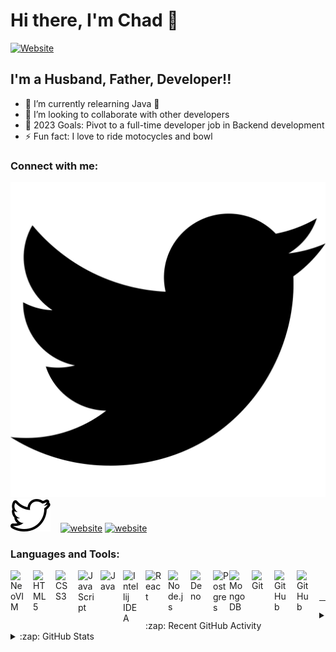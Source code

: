 # Hi there, I'm Chad 👋 

[![Website](https://img.shields.io/website?label=chadelofson.com&style=for-the-badge&url=https%3A%2F%2Fchadelofson.com)](https://chadelofson.com)



## I'm a Husband, Father, Developer!!

- 🌱 I’m currently relearning Java 🤣
- 👯 I’m looking to collaborate with other developers
- 🥅 2023 Goals: Pivot to a full-time developer job in Backend development
- ⚡ Fun fact: I love to ride motocycles and bowl

### Connect with me:
[![website](./img/twitter-154-svgrepo-com.svg)](https://twitter.com/chadelofson#gh-light-mode-only)
[![website](./img/twitter-svgrepo-com.svg)](https://twitter.com/chadelofson#gh-dark-mode-only)
&nbsp;&nbsp;
[![website](./img/linkedin-light.svg)](https://linkedin.com/in/chadelofson#gh-light-mode-only)
[![website](./img/linkedin-dark.svg)](https://linkedin.com/in/chadelofson#gh-dark-mode-only)

### Languages and Tools:
[<img align="left" alt="NeoVIM" width="26px" src="https://cdn.jsdelivr.net/gh/devicons/devicon/icons/vim/vim-original.svg" style="padding-right:10px;" />](https://neovim.io)
[<img align="left" alt="HTML5" width="26px" src="https://cdn.jsdelivr.net/gh/devicons/devicon/icons/html5/html5-original.svg" style="padding-right:10px;" />](https://developer.mozilla.org/en-US/docs/Web/HTML)
[<img align="left" alt="CSS3" width="26px" src="https://cdn.jsdelivr.net/gh/devicons/devicon/icons/css3/css3-original.svg" style="padding-right:10px;" />](https://developer.mozilla.org/en-US/docs/Web/CSS)
[<img align="left" alt="JavaScript" width="26px" src="https://cdn.jsdelivr.net/gh/devicons/devicon/icons/javascript/javascript-original.svg" style="padding-right:10px;" />](https://developer.mozilla.org/en-US/docs/Web/JavaScript)
[<img align="left" alt="Java" width="26px" src="https://cdn.jsdelivr.net/gh/devicons/devicon/icons/java/java-original.svg" style="padding-right:10px;" />](https://openjdk.org)
[<img align="left" alt="Intellij IDEA" width="26px" src="https://cdn.jsdelivr.net/gh/devicons/devicon/icons/intellij/intellij-original.svg" style="padding-right:10px;" />](https://www.jetbrains.com/idea/)
[<img align="left" alt="React" width="26px" src="https://cdn.jsdelivr.net/gh/devicons/devicon/icons/react/react-original.svg" style="padding-right:10px;" />](https://react.dev)
[<img align="left" alt="Node.js" width="26px" src="https://cdn.jsdelivr.net/gh/devicons/devicon/icons/nodejs/nodejs-original.svg" style="padding-right:10px;" />](https://nodejs.org/en)
[<img align="left" alt="Deno" width="26px" src="./img/deno-light.svg" style="padding-right:10px;" />](https://deno.com/runtime)
[<img align="left" alt="Postgres" width="26px" src="https://cdn.jsdelivr.net/gh/devicons/devicon/icons/postgresql/postgresql-original.svg" align="padding-right:10px;" />](https://www.postgresql.org/)
[<img align="left" alt="MongoDB" width="26px" src="https://cdn.jsdelivr.net/gh/devicons/devicon/icons/mongodb/mongodb-original.svg" style="padding-right:10px;" />](https://www.mongodb.com)
[<img align="left" alt="Git" width="26px" src="https://cdn.jsdelivr.net/gh/devicons/devicon/icons/git/git-original.svg" style="padding-right:10px;" />](https://git-scm.com)
[<img align="left" alt="GitHub" width="26px" src="https://user-images.githubusercontent.com/3369400/139447912-e0f43f33-6d9f-45f8-be46-2df5bbc91289.png" style="padding-right:10px;" />](https://github.com)
[<img align="left" alt="GitHub" width="26px" src="https://user-images.githubusercontent.com/3369400/139448065-39a229ba-4b06-434b-bc67-616e2ed80c8f.png" style="padding-right:10px;" />](https://github.com)

<br />
<br />

---
<!--
## 📺 Latest YouTube Videos
-s->
<!-- YOUTUBE:START -->
<!-- YOUTUBE:END -->


<!-- --- -->
<!--
### 📕 Latest Blog Posts
-->
<!-- BLOG-POST-LIST:START -->
<!-- BLOG-POST-LIST:END -->


<!-- --- -->

<details>
  <summary>:zap: Recent GitHub Activity</summary>
  
<!--START_SECTION:activity-->
<!--END_SECTION:activity-->

</details>

<details>
  <summary>:zap: GitHub Stats</summary>

  <img align="left" alt="chadelofson's GitHub Stats" src="https://github-readme-stats.vercel.app/api?username=chadelofson&show_icons=true&hide_border=false&title_color=ff652f&icon_color=FFE400&bg_color=09131B&text_color=ffffff&border_color=0c1a25" />

</details>

[website]: https://chadelofson.com
[twitter]: https://twitter.com/chadelofson
[linkedin]: https://linkedin.com/in/chadelofson
